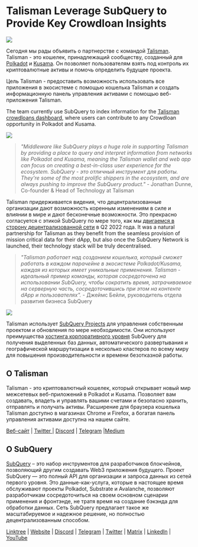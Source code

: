 # Talisman Leverage SubQuery to Provide Key Crowdloan Insights

![](https://miro.medium.com/max/1400/0*fQu0UQVmjAnTcJe8)

Сегодня мы рады объявить о партнерстве с командой [Talisman](https://talisman.xyz/). Talisman - это кошелек, принадлежащий сообществу, созданный для [Polkadot](https://polkadot.network/) и [Kusama](https://kusama.network/). Он позволяет пользователям взять под контроль их криптовалютные активы и помочь определить будущее проекта.

Цель Talisman - предоставить возможность использовать все приложения в экосистеме с помощью кошелька Talisman и создать информационную панель управления активами с помощью веб-приложения Talisman.

The team currently use SubQuery to index information for the [Talisman crowdloans dashboard](https://app.talisman.xyz/crowdloans), where users can contribute to any Crowdloan opportunity in Polkadot and Kusama.

![](https://miro.medium.com/max/1400/0*WV0MLOXx542fT5VM)

> _"Middleware like SubQuery plays a huge role in supporting Talisman by providing a place to query and interpret information from networks like Polkadot and Kusama, meaning the Talisman wallet and web app can focus on creating a best-in-class user experience for the ecosystem. SubQuery - это отличный инструмент для работы. They're some of the most prolific shippers in the ecosystem, and are always pushing to improve the SubQuery product."_ - Jonathan Dunne, Co-founder & Head of Technology at Talisman

Talisman придерживается видения, что децентрализованные организации дают возможность коренным изменениям в силе и влиянии в мире и дают бесконечные возможности. Это прекрасно согласуется с этикой SubQuery по мере того, как мы [двигаемся в сторону децентрализованной сети](../blogs/20211029-roadmap-october.md) в Q2 2022 года. It was a natural partnership for Talisman as they benefit from the seamless provision of mission critical data for their dApp, but also once the SubQuery Network is launched, their technology stack will be truly decentralised.

> _"Talisman работает над созданием кошелька, который сможет работать в каждом парачейне в экосистеме Polkadot/Kusama, каждая из которых имеет уникальные применения. Talisman - идеальный пример команды, которая сосредоточена на использовании SubQuery, чтобы сократить время, затрачиваемое на серверную часть, сосредоточившись при этом на контенте dApp и пользователях"._ - Джеймс Бейли, руководитель отдела развития бизнеса SubQuery

![](https://miro.medium.com/max/1400/0*-04uwnfs1UlGFsH5)

Talisman использует [SubQuery Projects](https://project.subquery.network/) для управления собственным проектом и обновления по мере необходимости. Они используют преимущества [хостинга корпоративного уровня](../blogs/20211228-enterprise-hosted.md) SubQuery для получения выделенных баз данных, автоматического развертывания и географической маршрутизации в несколько кластеров по всему миру для повышения производительности и времени безотказной работы.

## О Talisman

Talisman - это криптовалютный кошелек, который открывает новый мир межсетевых веб-приложений в Polkadot и Kusama. Позволяет вам создавать, владеть и управлять вашими счетами и безопасно хранить, отправлять и получать активы. Расширение для браузера кошелька Talisman доступно в магазинах Chrome и Firefox, а богатая панель управления активами доступна на нашем сайте.

[Веб-сайт](https://talisman.xyz/) | [Twitter ](https://twitter.com/wearetalisman)| [Discord](https://discord.gg/talisman) | [Telegram](https://www.youtube.com/channel/UC5XYLzQ1G077kUb7guZEMdA) |[Medium](https://medium.com/we-are-talisman)

## О SubQuery

[SubQuery](https://subquery.network) – это набор инструментов для разработчиков блокчейнов, позволяющий другим создавать Web3 приложения будущего. Проект SubQuery — это полный API для организации и запроса данных из сетей первого уровня. Это данные-как-услуга, которые в настоящее время обслуживают проекты Polkadot, Substrate и Avalanche, позволяют разработчикам сосредоточиться на своем основном сценарии применения и фронтэнде, не тратя время на создание бэкэнда для обработки данных. Сеть SubQuery предлагает такое же масштабируемое и надежное решение, но полностью децентрализованным способом.

​​[Linktree](https://linktr.ee/subquerynetwork) | [Website](https://subquery.network/) | [Discord](https://discord.com/invite/78zg8aBSMG) | [Telegram](https://t.me/subquerynetwork) | [Twitter](https://twitter.com/subquerynetwork) | [Matrix](https://matrix.to/#/#subquery:matrix.org) | [LinkedIn](https://www.linkedin.com/company/subquery) | [YouTube](https://www.youtube.com/channel/UCi1a6NUUjegcLHDFLr7CqLw)
